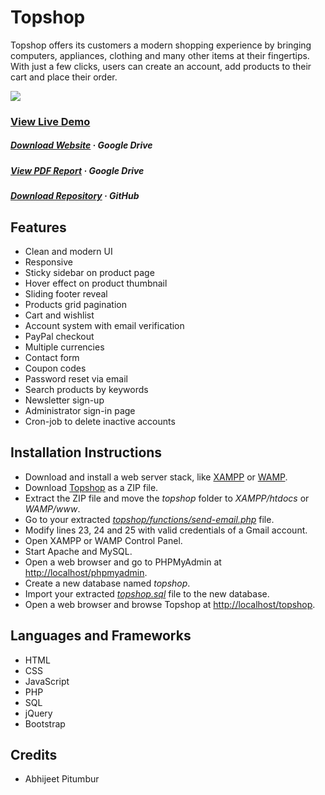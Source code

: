 # Topshop

Topshop offers its customers a modern shopping experience by bringing computers, appliances, clothing and many other items at their fingertips. With just a few clicks, users can create an account, add products to their cart and place their order.

![](https://github.com/Abhijeet-Pitumbur/topshop/blob/main/project/demo.gif)

### [View Live Demo](https://abhtopshop.000webhostapp.com)

##### [Download Website](https://drive.google.com/u/1/uc?id=1gBOF_MTC4chtthqVsDgC00sokZPknYR7&export=download&confirm=t) · Google Drive
##### [View PDF Report](https://drive.google.com/file/d/1pSBVrtWPZ9ggh0325FxFNBDCdk_yNJz0/view)  · Google Drive
##### [Download Repository](https://github.com/Abhijeet-Pitumbur/topshop/archive/refs/heads/main.zip)  · GitHub

## Features
- Clean and modern UI
- Responsive
- Sticky sidebar on product page
- Hover effect on product thumbnail
- Sliding footer reveal
- Products grid pagination
- Cart and wishlist
- Account system with email verification
- PayPal checkout
- Multiple currencies
- Contact form
- Coupon codes
- Password reset via email
- Search products by keywords
- Newsletter sign-up
- Administrator sign-in page
- Cron-job to delete inactive accounts

## Installation Instructions
- Download and install a web server stack, like [XAMPP](https://www.apachefriends.org/) or [WAMP](https://www.wampserver.com/).
- Download [Topshop](https://drive.google.com/u/1/uc?id=1gBOF_MTC4chtthqVsDgC00sokZPknYR7&export=download&confirm=t) as a ZIP file.
- Extract the ZIP file and move the *topshop* folder to *XAMPP/htdocs* or *WAMP/www*.
- Go to your extracted *[topshop/functions/send-email.php](project/functions/send-email.php)* file.
- Modify lines 23, 24 and 25 with valid credentials of a Gmail account.
- Open XAMPP or WAMP Control Panel.
- Start Apache and MySQL.
- Open a web browser and go to PHPMyAdmin at [http://localhost/phpmyadmin](http://localhost/phpmyadmin).
- Create a new database named *topshop*.
- Import your extracted *[topshop.sql](project/topshop.sql)* file to the new database.
- Open a web browser and browse Topshop at [http://localhost/topshop](http://localhost/topshop).

## Languages and Frameworks
- HTML
- CSS
- JavaScript
- PHP
- SQL
- jQuery
- Bootstrap

## Credits
- Abhijeet Pitumbur
